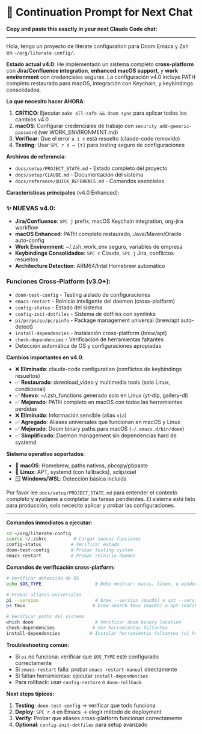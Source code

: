 # 🚀 Continuation Prompt for Next Chat

**Copy and paste this exactly in your next Claude Code chat:**

---

Hola, tengo un proyecto de literate configuration para Doom Emacs y Zsh en `~/org/literate-config/`. 

**Estado actual v4.0**: He implementado un sistema completo **cross-platform** con **Jira/Confluence integration**, **enhanced macOS support**, y **work environment** con credenciales seguras. La configuración v4.0 incluye PATH completo restaurado para macOS, integración con Keychain, y keybindings consolidados.

**Lo que necesito hacer AHORA**:

1. **CRÍTICO**: Ejecutar `make all-safe && doom sync` para aplicar todos los cambios v4.0
2. **macOS**: Configurar credenciales de trabajo con `security add-generic-password` (ver WORK_ENVIRONMENT.md)
3. **Verificar**: Que el error `a i c` está resuelto (claude-code removido)
4. **Testing**: Usar `SPC r d → [t]` para testing seguro de configuraciones

**Archivos de referencia**:
- `docs/setup/PROJECT_STATE.md` - Estado completo del proyecto
- `docs/setup/CLAUDE.md` - Documentación del sistema  
- `docs/reference/QUICK_REFERENCE.md` - Comandos esenciales

**Características principales** (v4.0 Enhanced):

### **✨ NUEVAS v4.0**:
- **Jira/Confluence**: `SPC j` prefix, macOS Keychain integration, org-jira workflow
- **macOS Enhanced**: PATH completo restaurado, Java/Maven/Oracle auto-config
- **Work Environment**: ~/.zsh_work_env seguro, variables de empresa
- **Keybindings Consolidados**: `SPC c` Claude, `SPC j` Jira, conflictos resueltos
- **Architecture Detection**: ARM64/Intel Homebrew automático

### **Funciones Cross-Platform** (v3.0+):
- `doom-test-config` - Testing aislado de configuraciones
- `emacs-restart` - Reinicio inteligente del daemon (cross-platform)
- `config-status` - Estado del sistema
- `config-init-dotfiles` - Sistema de dotfiles con symlinks
- `pi/pr/ps/pu/pc/pinfo` - Package management universal (brew/apt auto-detect)
- `install-dependencies` - Instalación cross-platform (brew/apt)
- `check-dependencies` - Verificación de herramientas faltantes
- Detección automática de OS y configuraciones apropiadas

**Cambios importantes en v4.0**:
- ❌ **Eliminado**: claude-code configuration (conflictos de keybindings resueltos)
- ✅ **Restaurado**: download_video y multimedia tools (solo Linux, condicional)
- ✅ **Nuevo**: ~/.zsh_functions generado solo en Linux (yt-dlp, gallery-dl)
- ✅ **Mejorado**: PATH completo en macOS con todas las herramientas perdidas  
- ❌ **Eliminado**: Información sensible (alias `via`)
- ✅ **Agregado**: Aliases universales que funcionan en macOS y Linux
- ✅ **Mejorado**: Doom binary paths para macOS (`~/.emacs.d/bin/doom`)
- ✅ **Simplificado**: Daemon management sin dependencias hard de systemd

**Sistema operativo soportados**:
- 🍎 **macOS**: Homebrew, paths nativos, pbcopy/pbpaste
- 🐧 **Linux**: APT, systemd (con fallbacks), xclip/xsel  
- 🪟 **Windows/WSL**: Detección básica incluida

Por favor lee `docs/setup/PROJECT_STATE.md` para entender el contexto completo y ayúdame a completar las tareas pendientes. El sistema está listo para producción, solo necesito aplicar y probar las configuraciones.

---

**Comandos inmediatos a ejecutar:**
```bash
cd ~/org/literate-config
source ~/.zshrc          # Cargar nuevas funciones  
config-status           # Verificar estado
doom-test-config        # Probar testing system
emacs-restart           # Probar reinicio daemon
```

**Comandos de verificación cross-platform:**
```bash
# Verificar detección de OS
echo $OS_TYPE                    # Debe mostrar: macos, linux, o windows

# Probar aliases universales  
pi --version                     # brew --version (macOS) o apt --version (Linux)
ps tmux                         # brew search tmux (macOS) o apt search tmux (Linux)

# Verificar paths del sistema
which doom                       # Verificar doom binary location
check-dependencies              # Ver herramientas faltantes
install-dependencies           # Instalar herramientas faltantes (si hay)
```

**Troubleshooting común:**
- Si `pi` no funciona: verificar que `$OS_TYPE` esté configurado correctamente
- Si `emacs-restart` falla: probar `emacs-restart-manual` directamente  
- Si faltan herramientas: ejecutar `install-dependencies`
- Para rollback: usar `config-restore` o `doom-rollback`

**Next steps típicos:**
1. **Testing**: `doom-test-config` → verificar que todo funciona
2. **Deploy**: `SPC r d` en Emacs → elegir método de deployment
3. **Verify**: Probar que aliases cross-platform funcionan correctamente
4. **Optional**: `config-init-dotfiles` para setup avanzado